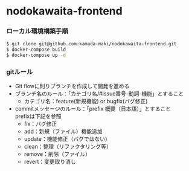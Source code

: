# nodokawaita-frontend


### ローカル環境構築手順
```bash
$ git clone git@github.com:kamada-maki/nodokawaita-frontend.git
$ docker-compose build
$ docker-compose up -d
```


### gitルール
- Git flowに則りブランチを作成して開発を進める  
- ブランチ名のルール：「カテゴリ名/#issue番号-動詞-機能」とすること
    - カテゴリ名：feature(新規機能) or bugfix(バグ修正)
- commitメッセージのルール：「prefix 概要（日本語）」とすること  
prefixは下記を参照
    - fix：バグ修正
    - add：新規（ファイル）機能追加
    - update：機能修正（バグではない）
    - clean：整理（リファクタリング等）
    - remove：削除（ファイル）
    - revert：変更取り消し